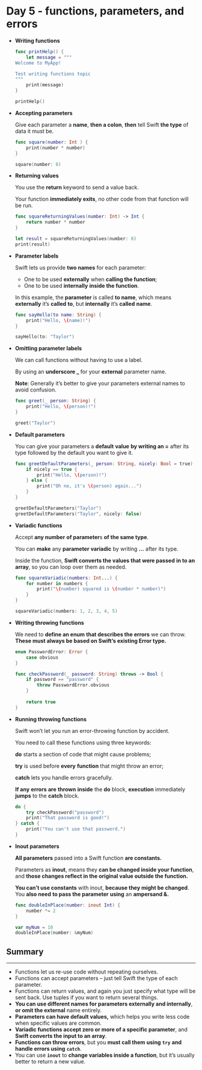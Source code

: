 # Day 5 - functions, parameters, and errors

- **Writing functions**

    ```swift
    func printHelp() {
        let message = """
    Welcome to MyApp!

    Test writing functions topic
    """
        print(message)
    }

    printHelp()
    ```

- **Accepting parameters**

    Give each parameter a **name**, **then a colon**, **then** tell Swift **the type** of data it must be.

    ```swift
    func square(number: Int ) {
        print(number * number)
    }

    square(number: 8)
    ```

- **Returning values**

    You use the **return** keyword to send a value back. 

    Your function **immediately exits**, no other code from that function will be run.

    ```swift
    func squareReturningValues(number: Int) -> Int {
        return number * number
    }

    let result = squareReturningValues(number: 8)
    print(result)
    ```

- **Parameter labels**

    Swift lets us provide **two names** for each parameter: 

    - One to be used **externally** when **calling the function**;
    - One to be used **internally** **inside the function**.

    In this example, the **parameter** is called **to name**, which means **externally** it’s **called** **to**, but **internally** it’s **called** **name**.

    ```swift
    func sayHello(to name: String) {
        print("Hello, \(name)!")
    }

    sayHello(to: "Taylor")
    ```

- **Omitting parameter labels**

    We can call functions without having to use a label.

    By using an **underscore _** for your **external** parameter name.

    **Note**: Generally it’s better to give your parameters external names to avoid confusion.

    ```swift
    func greet(_ person: String) {
        print("Hello, \(person)!")
    }

    greet("Taylor")
    ```

- **Default parameters**

    You can give your parameters a **default** **value** **by writing an =** after its type followed by the default you want to give it.

    ```swift
    func greetDefaultParameters(_ person: String, nicely: Bool = true) {
        if nicely == true {
            print("Hello, \(person)!")
        } else {
            print("Oh no, it's \(person) again...")
        }
    }

    greetDefaultParameters("Taylor")
    greetDefaultParameters("Taylor", nicely: false)
    ```

- **Variadic functions**

    Accept **any number** **of parameter**s **of the same type**.

    You can **make** any **parameter** **variadic** by writing **...** after its type.

    Inside the function, **Swift converts the values that were passed** **in to an array**, so you can loop over them as needed.

    ```swift
    func squareVariadic(numbers: Int...) {
        for number in numbers {
            print("\(number) squared is \(number * number)")
        }
    }

    squareVariadic(numbers: 1, 2, 3, 4, 5)
    ```

- **Writing throwing functions**

    We need to **define an enum** **that describes the errors** we can throw. **These must always be based on Swift’s existing Error type.**

    ```swift
    enum PasswordError: Error {
        case obvious
    }

    func checkPassword(_ password: String) throws -> Bool {
        if password == "password" {
            throw PasswordError.obvious
        }
        
        return true
    }
    ```

- **Running throwing functions**

    Swift won’t let you run an error-throwing function by accident.

    You need to call these functions using three keywords: 

    **do** starts a section of code that might cause problems;

    **try** is used before **every** **function** that might throw an error;

    **catch** lets you handle errors gracefully.

    **If any** **errors** **are** **thrown** **inside** the **do** block, **execution** immediately **jumps** to the **catch** block.

    ```swift
    do {
        try checkPassword("password")
        print("That password is good!")
    } catch {
        print("You can't use that password.")
    }
    ```

- **Inout parameters**

    **All parameters** passed into a Swift function **are constants.**

    Parameters as **inout**, means they **can be changed inside your function**, and **those changes reflect in the original value outside the function.**

    **You can’t use constants** with inout, **because they might be changed**. You **also need** **to pass the parameter** **using** an **ampersand &.**

    ```swift
    func doubleInPlace(number: inout Int) {
        number *= 2
    }

    var myNum = 10
    doubleInPlace(number: &myNum)
    ```

## Summary

---

- Functions let us re-use code without repeating ourselves.
- Functions can accept parameters – just tell Swift the type of each parameter.
- Functions can return values, and again you just specify what type will be sent back. Use tuples if you want to return several things.
- **You can use different names for parameters externally and internally**, **or omit the external** name entirely.
- **Parameters can have default values,** which helps you write less code when specific values are common.
- **Variadic functions accept zero or more of a specific parameter**, and **Swift converts the input to an array**.
- **Functions can throw errors**, but you **must call them** **using** **`try`** **and handle errors using** **`catch`**.
- You can use **`inout`** to **change variables inside a function**, but it’s usually better to return a new value.